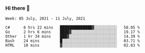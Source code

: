 ### Hi there 👋

<!--START_SECTION:waka-->
```text
Week: 05 July, 2021 - 11 July, 2021

C#      6 hrs 22 mins   ██████████████▓░░░░░░░░░░   58.05 % 
Go      2 hrs 6 mins    ████▓░░░░░░░░░░░░░░░░░░░░   19.17 % 
Other   1 hr 34 mins    ███▓░░░░░░░░░░░░░░░░░░░░░   14.39 % 
Bash    24 mins         █░░░░░░░░░░░░░░░░░░░░░░░░   03.71 % 
HTML    18 mins         ▓░░░░░░░░░░░░░░░░░░░░░░░░   02.83 % 
```
<!--END_SECTION:waka-->
